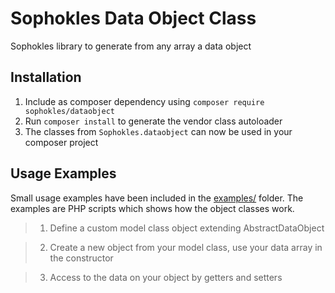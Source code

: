 Sophokles Data Object Class
============================

Sophokles library to generate from any array a data object

Installation
------------

1. Include as composer dependency using `composer require sophokles/dataobject`
2. Run `composer install` to generate the vendor class autoloader
3. The classes from `Sophokles.dataobject` can now be used in your composer project

Usage Examples
--------------

Small usage examples have been included in the [examples/](examples/) folder. The examples are PHP scripts which shows
how the object classes work.


> 1. Define a custom model class object extending AbstractDataObject

> 2. Create a new object from your model class, use your data array in the constructor

> 3. Access to the data on your object by getters and setters


